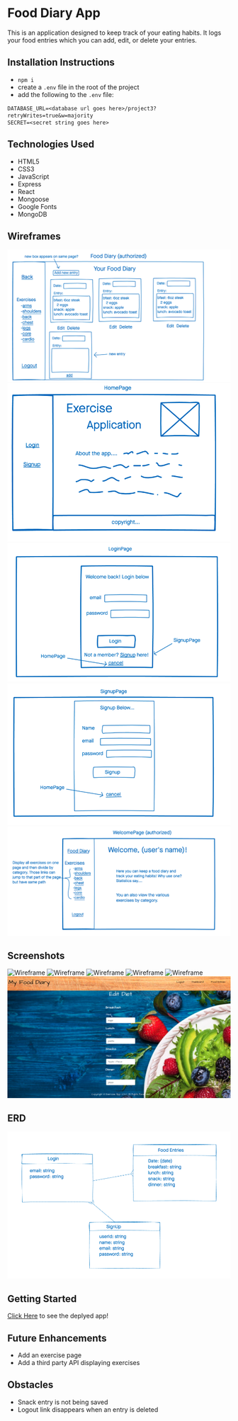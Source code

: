 # Food Diary App
This is an application designed to keep track of your eating habits. It logs your food entries which you can add, edit, or delete your entries.

##  Installation Instructions
-  `npm i`
- create a `.env` file in the root of the project
- add the following to the `.env` file: 
```
DATABASE_URL=<database url goes here>/project3?retryWrites=true&w=majority
SECRET=<secret string goes here>
```

## Technologies Used
- HTML5
- CSS3
- JavaScript
- Express
- React
- Mongoose
- Google Fonts
- MongoDB


## Wireframes

![Wireframe](img/fooddiarypage.png)
![Wireframe](img/homepage.png)
![Wireframe](img/loginpage.png)
![Wireframe](img/signuppage.png)
![Wireframe](img/welcomepage.png)

## Screenshots
![Wireframe](img/sshomepage.png)
![Wireframe](img/sssignuppage.png)
![Wireframe](img/ssloginpage.png)
![Wireframe](img/ssdashboardpage.png)
![Wireframe](img/ssentrypage.png)
![Wireframe](img/sseditpage.png)

## ERD
![Wireframe](img/ERD.png)

## Getting Started
[Click Here]() to see the deplyed app!

## Future Enhancements
- Add an exercise page
- Add a third party API displaying exercises

## Obstacles
- Snack entry is not being saved
- Logout link disappears when an entry is deleted